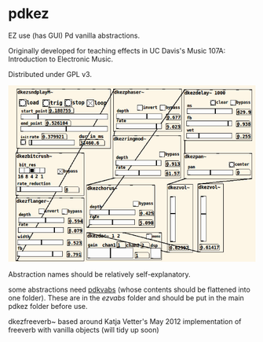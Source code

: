 # pdkez
EZ use (has GUI) Pd vanilla abstractions.

Originally developed for teaching effects in UC Davis's Music 107A: Introduction to Electronic Music.

Distributed under GPL v3.

![screenshot](pdkez_screenshot.jpg)


Abstraction names should be relatively self-explanatory.

some abstractions need [pdkvabs](https://github.com/derekxkwan/pdkvabs) (whose contents should be flattened into one folder). These are in the *ezvabs* folder and should be put in the main pdkez folder before use.


dkezfreeverb~ based around Katja Vetter's May 2012 implementation of freeverb with vanilla objects (will tidy up soon)
